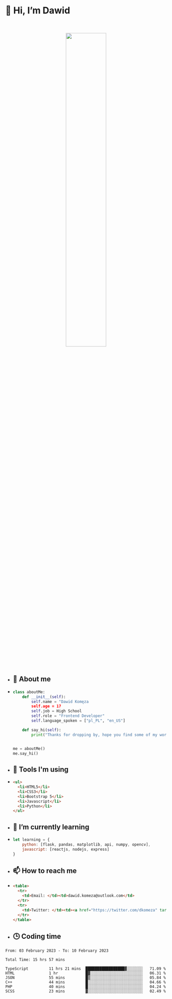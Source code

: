 <h1>👋 Hi, I’m Dawid</h1>
<p align="center">
   <br>
   <br>
   <img src="https://user-images.githubusercontent.com/106035813/169717090-b330e670-ddca-48c9-8b2d-2290dfb78111.png" width="50%">
   <br>
   <br>
</p>



- <h2>💁 About me</h2>
- ```Python
  class aboutMe:
      def __init__(self):
          self.name = "Dawid Komęza
          self.age = 17
          self.job = High School
          self.role = "Frontend Developer"
          self.language_spoken = ["pl_PL", "en_US"]

      def say_hi(self):
          print("Thanks for dropping by, hope you find some of my work interesting.")


  me = aboutMe()
  me.say_hi()
  ```
  
- <h2>🔨 Tools I'm using</h2>
- ```html
  <ul>
    <li>HTML5</li>
    <li>CSS3</li>
    <li>Bootstrap 5</li>
    <li>Javascript</li>
    <li>Python</li>
  </ul>
  
- <h2>🌱 I’m currently learning</h2>
- ```javascript
  let learning = {
      python: [flask, pandas, matplotlib, api, numpy, opencv],
      javascript: [reactjs, nodejs, express]
  }
  ```
  
- <h2>📫 How to reach me</h2>
- ```html
  <table>
    <tr>
      <td>Email: </td><td>dawid.komeza@outlook.com</td>
    </tr>
    <tr>
      <td>Twitter: </td><td><a href="https://twitter.com/dkomeza" target="_blank">@dkomeza</a></td>
    </tr>
  </table>
  
- <h2>🕒 Coding time</h2>
<!--START_SECTION:waka-->

```text
From: 03 February 2023 - To: 10 February 2023

Total Time: 15 hrs 57 mins

TypeScript         11 hrs 21 mins  █████████████████▓░░░░░░░   71.09 %
HTML               1 hr            █▓░░░░░░░░░░░░░░░░░░░░░░░   06.31 %
JSON               55 mins         █▒░░░░░░░░░░░░░░░░░░░░░░░   05.84 %
C++                44 mins         █░░░░░░░░░░░░░░░░░░░░░░░░   04.66 %
PHP                40 mins         █░░░░░░░░░░░░░░░░░░░░░░░░   04.24 %
SCSS               23 mins         ▓░░░░░░░░░░░░░░░░░░░░░░░░   02.49 %
```

<!--END_SECTION:waka-->
